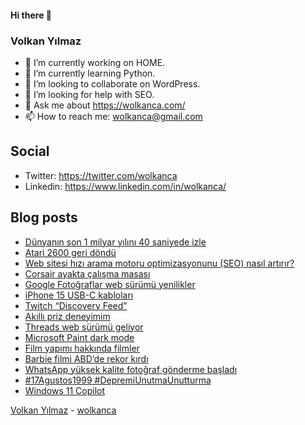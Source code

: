 #### Hi there 👋

### Volkan Yılmaz

- 🔭 I’m currently working on HOME.
- 🌱 I’m currently learning Python.
- 👯 I’m looking to collaborate on WordPress.
- 🤔 I’m looking for help with SEO.
- 💬 Ask me about https://wolkanca.com/
- 📫 How to reach me: wolkanca@gmail.com

## Social
- Twitter: https://twitter.com/wolkanca
- Linkedin: https://www.linkedin.com/in/wolkanca/



## Blog posts
<!-- BLOG-POST-LIST:START -->
- [Dünyanın son 1 milyar yılını 40 saniyede izle](https://wolkanca.com/dunyanin-son-1-milyar-yilini-40-saniyede-izle/)
- [Atari 2600 geri döndü](https://wolkanca.com/atari-2600-geri-dondu/)
- [Web sitesi hızı arama motoru optimizasyonunu &lpar;SEO&rpar; nasıl artırır?](https://wolkanca.com/web-sitesi-hizi-arama-motoru-optimizasyonunu-seo-nasil-artirir/)
- [Corsair ayakta çalışma masası](https://wolkanca.com/corsair-ayakta-calisma-masasi/)
- [Google Fotoğraflar web sürümü yenilikler](https://wolkanca.com/google-fotograflar-web-surumu-yenilikler/)
- [iPhone 15 USB-C kabloları](https://wolkanca.com/iphone-15-usb-c-kablolari/)
- [Twitch “Discovery Feed”](https://wolkanca.com/twitch-discovery-feed/)
- [Akıllı priz deneyimim](https://wolkanca.com/akilli-priz-deneyimim/)
- [Threads web sürümü geliyor](https://wolkanca.com/threads-web-surumu-geliyor/)
- [Microsoft Paint dark mode](https://wolkanca.com/microsoft-paint-dark-mode/)
- [Film yapımı hakkında filmler](https://wolkanca.com/film-yapimi-hakkinda-filmler/)
- [Barbie filmi ABD’de rekor kırdı](https://wolkanca.com/barbie-filmi-abdde-rekor-kirdi/)
- [WhatsApp yüksek kalite fotoğraf gönderme başladı](https://wolkanca.com/whatsapp-yuksek-kalite-fotograf-gonderme-basladi/)
- [#17Agustos1999 #DepremiUnutmaUnutturma](https://wolkanca.com/17agustos1999-depremiunutmaunutturma/)
- [Windows 11 Copilot](https://wolkanca.com/windows-11-copilot/)
<!-- BLOG-POST-LIST:END -->


[Volkan Yılmaz](https://volkanyilmaz.com.tr/) - [wolkanca](https://wolkanca.com/)
